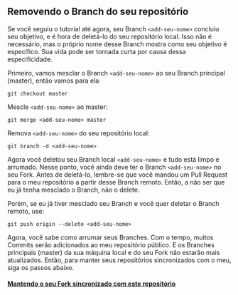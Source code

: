## Removendo o Branch do seu repositório

Se você seguiu o tutorial até agora, seu Branch `<add-seu-nome>` concluiu seu objetivo, e é hora de deletá-lo do seu repositório local. Isso não é necessário, mas o próprio nome desse Branch mostra como seu objetivo é específico. Sua vida pode ser tornada curta por causa dessa especificidade.

Primeiro, vamos mesclar o Branch `<add-seu-nome>` ao seu Branch principal (master), então vamos para ela:
```
git checkout master
```

Mescle `<add-seu-nome>` ao master:
```
git merge <add-seu-nome> master
```

Remova `<add-seu-nome>` do seu repositório local:
```
git branch -d <add-seu-nome>
```

Agora você deletou seu Branch local `<add-seu-nome>` e tudo está limpo e arrumado.
Nesse ponto, você ainda deve ter o Branch `<add-seu-nome>` no seu Fork. Antes de deletá-lo, lembre-se que você mandou um Pull Request para o meu repositório a partir desse Branch remoto. Então, a não ser que eu já tenha mesclado o Branch, não o delete.

Porém, se eu já tiver mesclado seu Branch e você quer deletar o Branch remoto, use:
```
git push origin --delete <add-seu-nome>
```

Agora, você sabe como arrumar seus Branches.
Com o tempo, muitos Commits serão adicionados ao meu repositório público. E os Branches principais (master) da sua máquina local e do seu Fork não estarão mais atualizados. Então, para manter seus repositórios sincronizados com o meu, siga os passos abaixo.

#### [Mantendo o seu Fork sincronizado com este repositório](keeping-your-fork-synced-with-this-repository.pt-br.md)
